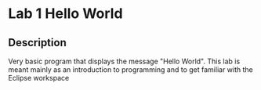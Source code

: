 # Lab 1 Hello World

## Description

Very basic program that displays the message "Hello World".  This lab is meant mainly as an introduction to programming and to get familiar with the Eclipse workspace

